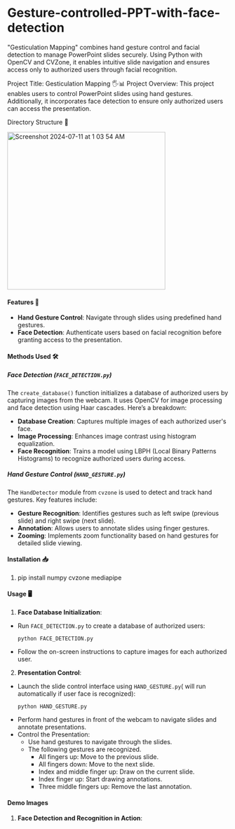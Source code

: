 # Gesture-controlled-PPT-with-face-detection
"Gesticulation Mapping" combines hand gesture control and facial detection to manage PowerPoint slides securely. Using Python with OpenCV and CVZone, it enables intuitive slide navigation and ensures access only to authorized users through facial recognition.


Project Title: Gesticulation Mapping 🖐️📊
Project Overview:
This project enables users to control PowerPoint slides using hand gestures. Additionally, it incorporates face detection to ensure only authorized users can access the presentation.

Directory Structure 📁

<img width="360" alt="Screenshot 2024-07-11 at 1 03 54 AM" src="https://github.com/prasanna-ravi12/Gesture-controlled-PPT-with-face-detection/assets/175058249/7da17d0d-a7f3-498a-b15d-611079fdbbce">


#### Features 🚀
- **Hand Gesture Control**: Navigate through slides using predefined hand gestures.
- **Face Detection**: Authenticate users based on facial recognition before granting access to the presentation.

#### Methods Used 🛠️
##### Face Detection (`FACE_DETECTION.py`)
The `create_database()` function initializes a database of authorized users by capturing images from the webcam. It uses OpenCV for image processing and face detection using Haar cascades. Here’s a breakdown:
- **Database Creation**: Captures multiple images of each authorized user's face.
- **Image Processing**: Enhances image contrast using histogram equalization.
- **Face Recognition**: Trains a model using LBPH (Local Binary Patterns Histograms) to recognize authorized users during access.

##### Hand Gesture Control (`HAND_GESTURE.py`)
The `HandDetector` module from `cvzone` is used to detect and track hand gestures. Key features include:
- **Gesture Recognition**: Identifies gestures such as left swipe (previous slide) and right swipe (next slide).
- **Annotation**: Allows users to annotate slides using finger gestures.
- **Zooming**: Implements zoom functionality based on hand gestures for detailed slide viewing.

#### Installation 📥
1. pip install numpy cvzone mediapipe


#### Usage 🖥️
1. **Face Database Initialization**:
- Run `FACE_DETECTION.py` to create a database of authorized users:
  ```
  python FACE_DETECTION.py
  ```
- Follow the on-screen instructions to capture images for each authorized user.

2. **Presentation Control**:
- Launch the slide control interface using `HAND_GESTURE.py`( will run automatically if user face is recognized):
  ```
  python HAND_GESTURE.py
  ```
- Perform hand gestures in front of the webcam to navigate slides and annotate presentations.
- Control the Presentation:
   - Use hand gestures to navigate through the slides.
   - The following gestures are recognized.
      - All fingers up: Move to the previous slide.
      - All fingers down: Move to the next slide.
      - Index and middle finger up: Draw on the current slide.
      - Index finger up: Start drawing annotations.
      - Three middle fingers up: Remove the last annotation.

#### Demo Images
1. **Face Detection and Recognition in Action**:
   








